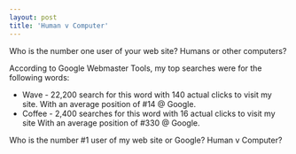 ```yaml
---
layout: post
title: 'Human v Computer'
---
```

Who is the number one user of your web site? Humans or other computers?<p></p>
According to Google Webmaster Tools, my top searches were for the following words:
<ul class="mainlist">
	<li>Wave - 22,200 search for this word with 140 actual clicks to visit my site. With an average position of #14 @ Google.</li>
	<li>Coffee - 2,400 searches for this word with 16 actual clicks to visit my site With an average position of #330 @ Google.</li>
</ul>
Who is the number #1 user of my web site or Google? Human v Computer?